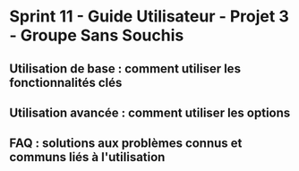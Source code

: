 # Sprint 11 - Guide Utilisateur - Projet 3 - Groupe Sans Souchis

## Utilisation de base : comment utiliser les fonctionnalités clés

## Utilisation avancée : comment utiliser les options

## FAQ : solutions aux problèmes connus et communs liés à l'utilisation

